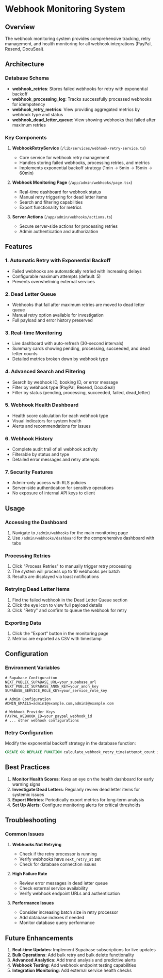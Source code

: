 # Webhook Monitoring System

## Overview

The webhook monitoring system provides comprehensive tracking, retry management, and health monitoring for all webhook integrations (PayPal, Resend, DocuSeal).

## Architecture

### Database Schema

- **webhook_retries**: Stores failed webhooks for retry with exponential backoff
- **webhook_processing_log**: Tracks successfully processed webhooks for idempotency
- **webhook_retry_metrics**: View providing aggregated metrics by webhook type and status
- **webhook_dead_letter_queue**: View showing webhooks that failed after maximum retries

### Key Components

1. **WebhookRetryService** (`/lib/services/webhook-retry-service.ts`)
   - Core service for webhook retry management
   - Handles storing failed webhooks, processing retries, and metrics
   - Implements exponential backoff strategy (1min → 5min → 15min → 60min)

2. **Webhook Monitoring Page** (`/app/admin/webhooks/page.tsx`)
   - Real-time dashboard for webhook status
   - Manual retry triggering for dead letter items
   - Search and filtering capabilities
   - Export functionality for metrics

3. **Server Actions** (`/app/admin/webhooks/actions.ts`)
   - Secure server-side actions for processing retries
   - Admin authentication and authorization

## Features

### 1. Automatic Retry with Exponential Backoff
- Failed webhooks are automatically retried with increasing delays
- Configurable maximum attempts (default: 5)
- Prevents overwhelming external services

### 2. Dead Letter Queue
- Webhooks that fail after maximum retries are moved to dead letter queue
- Manual retry option available for investigation
- Full payload and error history preserved

### 3. Real-time Monitoring
- Live dashboard with auto-refresh (30-second intervals)
- Summary cards showing pending, processing, succeeded, and dead letter counts
- Detailed metrics broken down by webhook type

### 4. Advanced Search and Filtering
- Search by webhook ID, booking ID, or error message
- Filter by webhook type (PayPal, Resend, DocuSeal)
- Filter by status (pending, processing, succeeded, failed, dead_letter)

### 5. Webhook Health Dashboard
- Health score calculation for each webhook type
- Visual indicators for system health
- Alerts and recommendations for issues

### 6. Webhook History
- Complete audit trail of all webhook activity
- Filterable by status and type
- Detailed error messages and retry attempts

### 7. Security Features
- Admin-only access with RLS policies
- Server-side authentication for sensitive operations
- No exposure of internal API keys to client

## Usage

### Accessing the Dashboard

1. Navigate to `/admin/webhooks` for the main monitoring page
2. Use `/admin/webhooks/dashboard` for the comprehensive dashboard with tabs

### Processing Retries

1. Click "Process Retries" to manually trigger retry processing
2. The system will process up to 10 webhooks per batch
3. Results are displayed via toast notifications

### Retrying Dead Letter Items

1. Find the failed webhook in the Dead Letter Queue section
2. Click the eye icon to view full payload details
3. Click "Retry" and confirm to queue the webhook for retry

### Exporting Data

1. Click the "Export" button in the monitoring page
2. Metrics are exported as CSV with timestamp

## Configuration

### Environment Variables

```env
# Supabase Configuration
NEXT_PUBLIC_SUPABASE_URL=your_supabase_url
NEXT_PUBLIC_SUPABASE_ANON_KEY=your_anon_key
SUPABASE_SERVICE_ROLE_KEY=your_service_role_key

# Admin Configuration
ADMIN_EMAILS=admin1@example.com,admin2@example.com

# Webhook Provider Keys
PAYPAL_WEBHOOK_ID=your_paypal_webhook_id
# ... other webhook configurations
```

### Retry Configuration

Modify the exponential backoff strategy in the database function:
```sql
CREATE OR REPLACE FUNCTION calculate_webhook_retry_time(attempt_count integer)
```

## Best Practices

1. **Monitor Health Scores**: Keep an eye on the health dashboard for early warning signs
2. **Investigate Dead Letters**: Regularly review dead letter items for systemic issues
3. **Export Metrics**: Periodically export metrics for long-term analysis
4. **Set Up Alerts**: Configure monitoring alerts for critical thresholds

## Troubleshooting

### Common Issues

1. **Webhooks Not Retrying**
   - Check if the retry processor is running
   - Verify webhooks have `next_retry_at` set
   - Check for database connection issues

2. **High Failure Rate**
   - Review error messages in dead letter queue
   - Check external service availability
   - Verify webhook endpoint URLs and authentication

3. **Performance Issues**
   - Consider increasing batch size in retry processor
   - Add database indexes if needed
   - Monitor database query performance

## Future Enhancements

1. **Real-time Updates**: Implement Supabase subscriptions for live updates
2. **Bulk Operations**: Add bulk retry and bulk delete functionality
3. **Advanced Analytics**: Add trend analysis and predictive alerts
4. **Webhook Testing**: Add webhook endpoint testing capabilities
5. **Integration Monitoring**: Add external service health checks